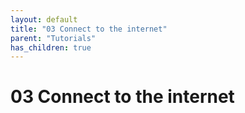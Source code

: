 ```yaml
---
layout: default
title: "03 Connect to the internet"
parent: "Tutorials"
has_children: true
---
```


# 03 Connect to the internet